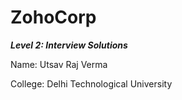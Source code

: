 # ZohoCorp
***<p>Level 2: Interview Solutions</p>***
<p>Name: Utsav Raj Verma</p>
<p>College: Delhi Technological University</p>
